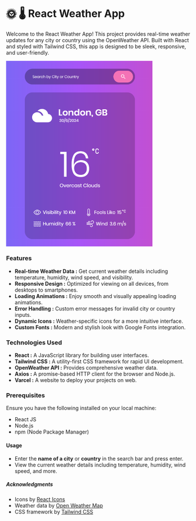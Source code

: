 # :sun_with_face: :thermometer: React Weather App

Welcome to the React Weather App! This project provides real-time weather updates for any city or country using the OpenWeather API. Built with React and styled with Tailwind CSS, this app is designed to be sleek, responsive, and user-friendly.

<img align="center" alt="Sample Preview" width="400" src="https://github.com/Megatron-XCoder/React_Weather_App/blob/main/public/Screenshot%202024-07-01%20020445.png">


### Features

- **Real-time Weather Data :** Get current weather details including temperature, humidity, wind speed, and visibility.
- **Responsive Design :** Optimized for viewing on all devices, from desktops to smartphones.
- **Loading Animations :** Enjoy smooth and visually appealing loading animations.
- **Error Handling :** Custom error messages for invalid city or country inputs.
- **Dynamic Icons :** Weather-specific icons for a more intuitive interface.
- **Custom Fonts :** Modern and stylish look with Google Fonts integration.

### Technologies Used

- **React :** A JavaScript library for building user interfaces.
- **Tailwind CSS :** A utility-first CSS framework for rapid UI development.
- **OpenWeather API :** Provides comprehensive weather data.
- **Axios :** A promise-based HTTP client for the browser and Node.js.
- **Varcel :** A website to deploy your projects on web.

### Prerequisites
Ensure you have the following installed on your local machine:
- React JS
- Node.js
- npm (Node Package Manager)

#### Usage
- Enter the **name of a city** or **country** in the search bar and press enter.
- View the current weather details including temperature, humidity, wind speed, and more.

##### Acknowledgments
- Icons by <a href="https://react-icons.github.io/react-icons/"> React Icons </a>
- Weather data by <a href="https://openweathermap.org/"> Open Weather Map </a>
- CSS framework by <a href="https://tailwindcss.com/"> Tailwind CSS </a>

